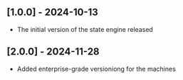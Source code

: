 ## [1.0.0] - 2024-10-13

- The initial version of the state engine released
## [2.0.0] - 2024-11-28

- Added enterprise-grade versioniong for the machines

